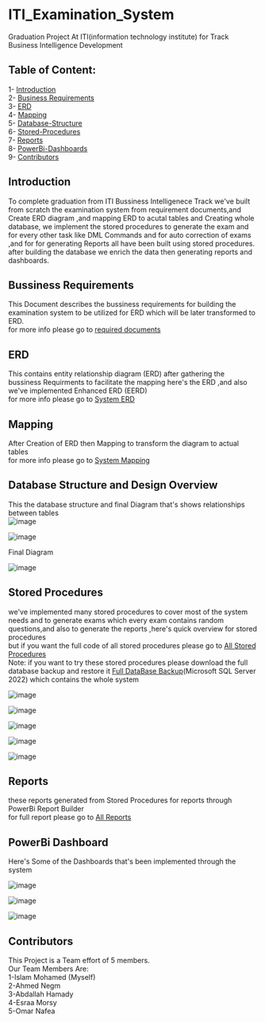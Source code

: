 # ITI_Examination_System 
Graduation Project At ITI(information technology institute) for Track Business Intelligence Development
## Table of Content:
1- [Introduction](#introduction) <br>
2- [Business Requirements](#bussiness-requirements) <br>
3- [ERD](#erd) <br>
4- [Mapping](#mapping) <br>
5- [Database-Structure](#database-structure-and-design-overview) <br>
6- [Stored-Procedures](#stored-procedures) <br>
7- [Reports](#reports)<br>
8- [PowerBi-Dashboards](#powerbi-dashboard)<br>
9- [Contributors](#contributors)

## Introduction
To complete graduation from ITI Bussiness Intelligenece Track we've built from scratch the examination system from requirement documents,and Create ERD diagram ,and mapping ERD to acutal tables and Creating whole database, we implement the stored procedures to generate the exam and for every other task like DML Commands  and for auto correction of exams ,and for for generating Reports all have been built using stored procedures.<br>
after building the database we enrich the data then generating reports and dashboards.
## Bussiness Requirements
This Document describes the bussiness requirements for building the examination system to be utilized for ERD which will be later transformed to ERD.<br>
for more info please go to [required documents](required_document.pdf)

## ERD
This contains entity relationship diagram (ERD) after gathering the bussiness Requirments to facilitate the mapping here's the ERD ,and also we've implemented Enhanced ERD (EERD)  <br>
for more info please go to [System ERD](./System_ERD.pdf)


## Mapping
After Creation of ERD then Mapping to transform the diagram to actual tables <br>
for more info please go to [System Mapping](System_Mapping.pdf)

## Database Structure and Design Overview
This the  database structure and final Diagram that's shows relationships between tables <br>
![image](https://github.com/user-attachments/assets/a184dc44-1034-4130-b8c8-4545734e4483)<br>

![image](https://github.com/user-attachments/assets/68cd77f2-5058-4f10-9779-62ccb3f2078a) <br>

Final Diagram

![image](https://github.com/user-attachments/assets/e447ab8e-db68-4f06-8e34-3e07ae93be00)  <br>




## Stored Procedures 
we've implemented many stored procedures to cover most of the system needs and to generate exams which every exam contains random questions,and also to generate the reports ,here's quick overview for stored procedures <br>
but if you want the full code of all stored procedures please go to [All Stored Procedures](./All_stored_procedures.sql) <br>
Note: if you want to try these stored procedures please download the full database backup and restore it [Full DataBase Backup](./System_DB.bak)(Microsoft SQL Server 2022) which contains the whole system 


![image](https://github.com/user-attachments/assets/3a965a47-a87a-4310-9029-535c12df6cd4) <br>

![image](https://github.com/user-attachments/assets/efb6cc3c-399e-41f5-a040-11f5ea692033) <br>

![image](https://github.com/user-attachments/assets/8f01bdad-77e8-4d5e-a708-efccbb89ffb5)  <br>

![image](https://github.com/user-attachments/assets/bf3f5a83-62af-48bb-95f4-9f567d1fee9c)  <br>

![image](https://github.com/user-attachments/assets/af11f8b8-64b4-4b17-889e-e784e6bd98cd)  <br>



## Reports 
these reports generated from Stored Procedures for reports through PowerBi Report Builder <br>
for full report please go to [All Reports](./Reports)

## PowerBi Dashboard
Here's Some of the Dashboards that's  been implemented through the system <br>

![image](https://github.com/user-attachments/assets/0688ba43-fc70-4b01-bc88-6216f3d4a51c)

![image](https://github.com/user-attachments/assets/c7645070-af12-431b-b38f-d7f7539640c4)

![image](https://github.com/user-attachments/assets/6cdf77e6-a852-46bf-82a7-dd724e8d7708)



## Contributors 
This Project is a Team effort of 5 members. <br> Our Team Members Are: <br>
1-Islam Mohamed (Myself)<br>
2-Ahmed Negm <br>
3-Abdallah Hamady <br>
4-Esraa Morsy <br>
5-Omar Nafea <br>
